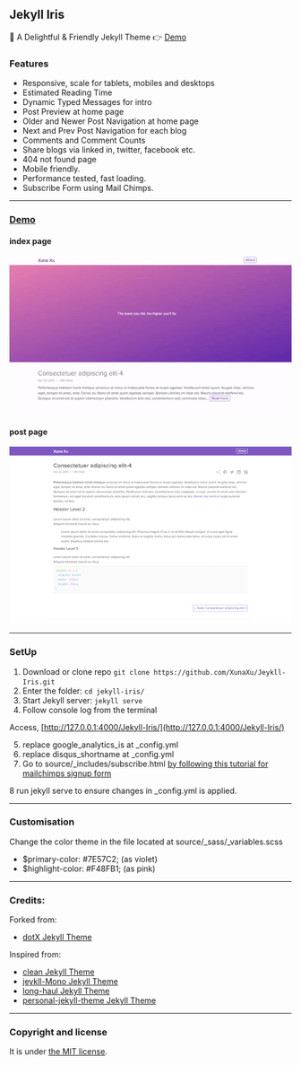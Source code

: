 ## Jekyll Iris

:gem: A Delightful & Friendly Jekyll Theme   :point_right: [Demo](https://xunaxu.github.io/Jekyll-Iris/)

### Features

- Responsive, scale for tablets, mobiles and desktops
- Estimated Reading Time 
- Dynamic Typed Messages for intro 
- Post Preview at home page
- Older and Newer Post Navigation at home page
- Next and Prev Post Navigation for each blog
- Comments and Comment Counts 
- Share blogs via linked in, twitter, facebook etc.
- 404 not found page 
- Mobile friendly.
- Performance tested, fast loading.
- Subscribe Form using Mail Chimps.

---

### [Demo](https://xunaxu.github.io/Jekyll-Iris/)

#### index page
![Jeykll-Iris - free Jekyll theme](/homepage.gif)

#### post page
![Post Page](/Screen-Shot-post.png)

---

### SetUp

1. Download or clone repo `git clone https://github.com/XunaXu/Jeykll-Iris.git`
2. Enter the folder: `cd jekyll-iris/`
3. Start Jekyll server: `jekyll serve` 
4. Follow console log from the terminal

Access, [http://127.0.0.1:4000/Jekyll-Iris/](http://127.0.0.1:4000/Jekyll-Iris/)

5. replace google_analytics_is at _config.yml
6. replace disqus_shortname at _config.yml
7. Go to source/_includes/subscribe.html [by following this tutorial for mailchimps signup form](http://kb.mailchimp.com/lists/signup-forms/add-a-signup-form-to-your-website)

8 run jekyll serve to ensure changes in _config.yml is applied.

---

### Customisation

Change the color theme in the file located at source/_sass/_variables.scss 
* $primary-color: #7E57C2; (as violet) 
* $highlight-color: #F48FB1; (as pink)

---
### Credits:

Forked from:
* [dotX Jekyll Theme](https://github.com/nandomoreirame/dotX)

Inspired from:
* [clean Jekyll Theme](https://github.com/scotte/jekyll-clean)
* [jeykll-Mono Jekyll Theme](https://github.com/AkshayAgarwal007/Jekyll-Mono)
* [long-haul Jekyll Theme](https://github.com/brianmaierjr/long-haul)
* [personal-jekyll-theme Jekyll Theme](https://github.com/PanosSakkos/personal-jekyll-theme)

___

### Copyright and license

It is under [the MIT license](/LICENSE).

